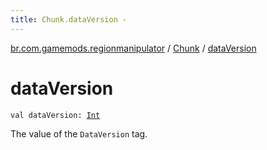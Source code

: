 ```yaml
---
title: Chunk.dataVersion - 
---
```


[br.com.gamemods.regionmanipulator](../index.html) / [Chunk](index.html) / [dataVersion](./data-version.html)

# dataVersion

`val dataVersion: `[`Int`](https://kotlinlang.org/api/latest/jvm/stdlib/kotlin/-int/index.html)

The value of the `DataVersion` tag.

